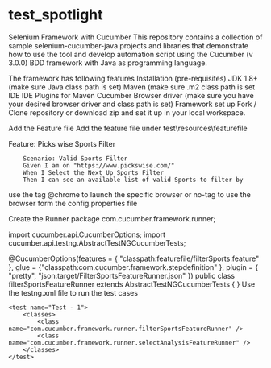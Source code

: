 # test_spotlight
Selenium Framework with Cucumber
This repository contains a collection of sample selenium-cucumber-java projects and libraries that demonstrate how to use the tool and develop automation script using the Cucumber (v 3.0.0) BDD framework with Java as programming language.

The framework has following features
Installation (pre-requisites)
JDK 1.8+ (make sure Java class path is set)
Maven (make sure .m2 class path is set
IDE
IDE Plugins for Maven Cucumber
Browser driver (make sure you have your desired browser driver and class path is set)
Framework set up
Fork / Clone repository or download zip and set it up in your local workspace.

Add the Feature file
Add the feature file under test\resources\featurefile

Feature: Picks wise Sports Filter

        Scenario: Valid Sports Filter
        Given I am on "https://www.pickswise.com/"
        When I Select the Next Up Sports Filter
        Then I can see an available list of valid Sports to filter by
use the tag @chrome to launch the specific browser or no-tag to use the browser form the config.properties file

Create the Runner
package com.cucumber.framework.runner;

import cucumber.api.CucumberOptions;
import cucumber.api.testng.AbstractTestNGCucumberTests;

@CucumberOptions(features = { "classpath:featurefile/filterSports.feature" }, 
        glue = {"classpath:com.cucumber.framework.stepdefinition" },
        plugin = { "pretty", "json:target/FilterSportsFeatureRunner.json" })
public class filterSportsFeatureRunner extends AbstractTestNGCucumberTests {
}
Use the testng.xml file to run the test cases
<?xml version="1.0" encoding="UTF-8"?>
<!DOCTYPE suite SYSTEM "http://testng.org/testng-1.0.dtd">
<suite name="Suite">

    <test name="Test - 1">
        <classes>
            <class name="com.cucumber.framework.runner.filterSportsFeatureRunner" />
            <class name="com.cucumber.framework.runner.selectAnalysisFeatureRunner" />
        </classes>
    </test>
</suite>

